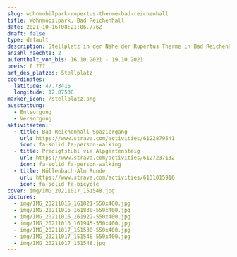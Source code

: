 ```yaml
---
slug: wohnmobilpark-rupertus-therme-bad-reichenhall
title: Wohnmobilpark, Bad Reichenhall
date: 2021-10-16T08:21:06.776Z
draft: false
type: default
description: Stellplatz in der Nähe der Rupertus Therme in Bad Reichenhall. Platz kann online vorreserviert werden. Ruhig gelegen.
anzahl_naechte: 2
aufenthalt_von_bis: 16.10.2021 - 19.10.2021
preis: € ???
art_des_platzes: Stellplatz
coordinates:
  latitude: 47.73416
  longitude: 12.87538
marker_icon: /stellplatz.png
ausstattung:
  - Entsorgung
  - Versorgung
aktivitaeten:
  - title: Bad Reichenhall Spaziergang
    url: https://www.strava.com/activities/6122879541
    icon: fa-solid fa-person-walking
  - title: Predigtstuhl via Alpgartensteig
    url: https://www.strava.com/activities/6127237132
    icon: fa-solid fa-person-walking
  - title: Höllenbach-Alm Runde
    url: https://www.strava.com/activities/6131015916
    icon: fa-solid fa-bicycle
cover: img/IMG_20211017_151548.jpg
pictures:
  - img/IMG_20211016_161821-550x400.jpg
  - img/IMG_20211016_161830-550x400.jpg
  - img/IMG_20211016_161922-550x400.jpg
  - img/IMG_20211016_161945-550x400.jpg
  - img/IMG_20211017_151530-550x400.jpg
  - img/IMG_20211017_151548-550x400.jpg
  - img/IMG_20211017_151548.jpg
---
```

